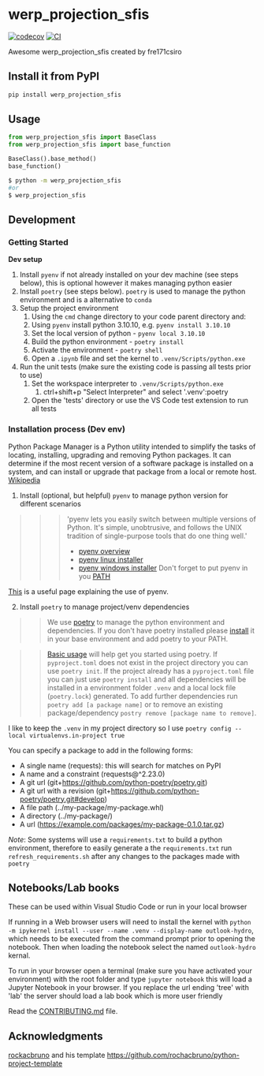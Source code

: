 # werp_projection_sfis

[![codecov](https://codecov.io/gh/fre171csiro/python-projects/branch/main/graph/badge.svg?token=python-projects_token_here)](https://codecov.io/gh/fre171csiro/python-projects)
[![CI](https://github.com/fre171csiro/python-projects/actions/workflows/main.yml/badge.svg)](https://github.com/fre171csiro/python-projects/actions/workflows/main.yml)

Awesome werp_projection_sfis created by fre171csiro

## Install it from PyPI

```bash
pip install werp_projection_sfis
```

## Usage

```py
from werp_projection_sfis import BaseClass
from werp_projection_sfis import base_function

BaseClass().base_method()
base_function()
```

```bash
$ python -m werp_projection_sfis
#or
$ werp_projection_sfis
```

## Development
### Getting Started
**Dev setup**
1. Install `pyenv` if not already installed on your dev machine (see steps below), this is optional however it makes managing python easier
1. Install `poetry` (see steps below).  `poetry` is used to manage the python environment and is a alternative to `conda`
1. Setup the project environment
    1. Using the `cmd` change directory to your code parent directory and:
    1. Using `pyenv` install python 3.10.10, e.g. `pyenv install 3.10.10`
    1. Set the local version of python - `pyenv local 3.10.10`
    1. Build the python environment - `poetry install`
    1. Activate the environment - `poetry shell`
    1. Open a `.ipynb` file and set the kernel to `.venv/Scripts/python.exe`
1. Run the unit tests (make sure the existing code is passing all tests prior to use)
    1. Set the workspace interpreter to `.venv/Scripts/python.exe`
        1. ctrl+shift+p "Select Interpreter" and select '.venv':poetry
    1. Open the 'tests' directory or use the VS Code test extension to run all tests

### Installation process (Dev env)

Python Package Manager is a Python utility intended to simplify the tasks of locating, installing, upgrading and removing Python packages. It can determine if the most recent version of a software package is installed on a system, and can install or upgrade that package from a local or remote host. [Wikipedia](https://en.wikipedia.org/wiki/Python_Package_Manager)

1. Install (optional, but helpful) `pyenv` to manage python version for different scenarios
>>>'pyenv lets you easily switch between multiple versions of Python. It's simple, unobtrusive, and follows the UNIX tradition of single-purpose tools that do one thing well.'
>>>- [pyenv overview](https://github.com/pyenv/pyenv#getting-pyenv)
>>>- [pyenv linux installer](https://github.com/pyenv/pyenv-installer)
>>>- [pyenv windows installer](https://github.com/pyenv-win/pyenv-win) Don't forget to put pyenv in you [PATH](https://github.com/pyenv-win/pyenv-win/blob/master/docs/installation.md#add-system-settings)

[This](https://blog.teclado.com/how-to-use-pyenv-manage-python-versions/) is a useful page explaining the use of pyenv. 

2. Install `poetry` to manage project/venv dependencies
>>We use [poetry](https://python-poetry.org/docs/) to manage the python environment and dependencies.  If you don't have poetry installed please [install](https://python-poetry.org/docs/#installing-with-the-official-installer) it in your base environment and add poetry to your PATH.

>>[Basic usage](https://python-poetry.org/docs/basic-usage/) will help get you started using poetry.  If `pyproject.toml` does not exist in the project directory you can use `poetry init`.  If the project already has a `pyproject.toml` file you can just use `poetry install` and all dependencies will be installed in a environment folder `.venv` and a local lock file (`poetry.lock`) generated.  To add further dependencies run `poetry add [a package name]` or to remove an existing package/dependency `postry remove [package name to remove]`.

I like to keep the `.venv` in my project directory so I use `poetry config --local virtualenvs.in-project true`

You can specify a package to add in the following forms:
  - A single name (requests): this will search for matches on PyPI
  - A name and a constraint (requests@^2.23.0)
  - A git url (git+https://github.com/python-poetry/poetry.git)
  - A git url with a revision (git+https://github.com/python-poetry/poetry.git#develop)
  - A file path (../my-package/my-package.whl)
  - A directory (../my-package/)
  - A url (https://example.com/packages/my-package-0.1.0.tar.gz)

*Note*: Some systems will use a `requirements.txt` to build a python environment, therefore to easily generate a the `requirements.txt` run `refresh_requirements.sh` after any changes to the packages made with `poetry`

## Notebooks/Lab books
These can be used within Visual Studio Code or run in your local browser

If running in a Web browser users will need to install the kernel with `python -m ipykernel install --user --name .venv --display-name outlook-hydro`, which needs to be executed from the command prompt prior to opening the notebook.  Then when loading the notebook select the named `outlook-hydro` kernal.

To run in your browser open a terminal (make sure you have activated your environment) with the root folder and type `jupyter notebook` this will load a Jupyter Notebook in your browser. If you replace the url ending 'tree' with 'lab' the server should load a lab book which is more user friendly 

Read the [CONTRIBUTING.md](CONTRIBUTING.md) file.

## Acknowledgments
[rockacbruno](https://github.com/rochacbruno) and his template https://github.com/rochacbruno/python-project-template
